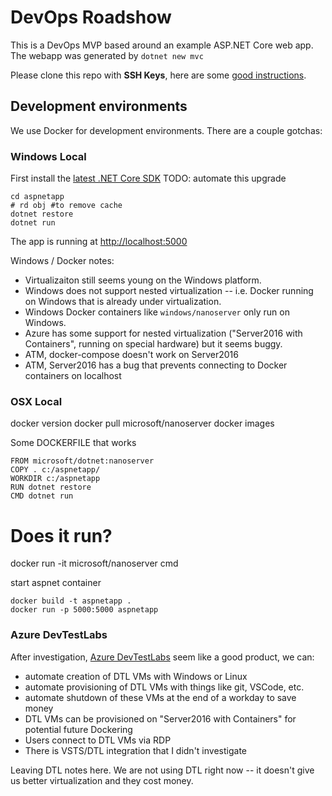 # DevOps Roadshow

This is a DevOps MVP based around an example ASP.NET Core web app. The webapp was generated by `dotnet new mvc`

Please clone this repo with **SSH Keys**, here are some [good instructions](https://help.github.com/articles/generating-a-new-ssh-key-and-adding-it-to-the-ssh-agent/#platform-windows).


## Development environments
We use Docker for development environments. There are a couple gotchas:

### Windows Local 
First install the [latest .NET Core SDK](https://www.microsoft.com/net/core#windowscmd) TODO: automate this upgrade

```
cd aspnetapp
# rd obj #to remove cache
dotnet restore
dotnet run
```

The app is running at [http://localhost:5000](http://localhost:5000)

Windows / Docker notes:
- Virtualizaiton still seems young on the Windows platform.
- Windows does not support nested virtualization -- i.e. Docker running on Windows that is already under virtualization.
- Windows Docker containers like `windows/nanoserver` only run on Windows.
- Azure has some support for nested virtualization ("Server2016 with Containers", running on special hardware) but it seems buggy.
- ATM, docker-compose doesn't work on Server2016
- ATM, Server2016 has a bug that prevents connecting to Docker containers on localhost

### OSX Local

docker version
docker pull microsoft/nanoserver
docker images

Some DOCKERFILE that works
```
FROM microsoft/dotnet:nanoserver
COPY . c:/aspnetapp/
WORKDIR c:/aspnetapp
RUN dotnet restore
CMD dotnet run
```

# Does it run?
docker run -it microsoft/nanoserver cmd


start aspnet container
```
docker build -t aspnetapp .
docker run -p 5000:5000 aspnetapp
```


### Azure DevTestLabs

After investigation, [Azure DevTestLabs](https://azure.microsoft.com/en-us/services/devtest-lab/) seem like a good product, we can:
- automate creation of DTL VMs with Windows or Linux
- automate provisioning of DTL VMs with things like git, VSCode, etc.
- automate shutdown of these VMs at the end of a workday to save money
- DTL VMs can be provisioned on "Server2016 with Containers" for potential future Dockering
- Users connect to DTL VMs via RDP
- There is VSTS/DTL integration that I didn't investigate

Leaving DTL notes here. We are not using DTL right now -- it doesn't give us better virtualization and they cost money.
